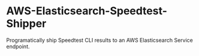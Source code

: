 # AWS-Elasticsearch-Speedtest-Shipper
 Programatically ship Speedtest CLI results to an AWS Elasticsearch Service endpoint.
